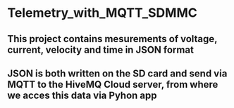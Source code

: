 # Telemetry_with_MQTT_SDMMC

## This project contains mesurements of voltage, current, velocity and time in JSON format
## JSON is both written on the SD card and send via MQTT to the HiveMQ Cloud server, from where we acces this data via Pyhon app
